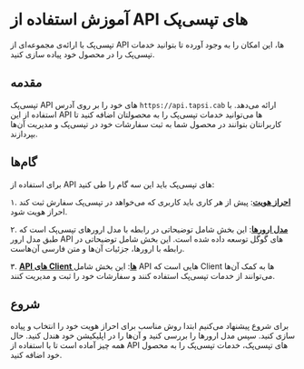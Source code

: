 # آموزش استفاده از API های تپسی‌پک

تپسی‌پک با ارائه‌ی مجموعه‌ای از
API
ها، این امکان را به وجود آورده تا بتوانید خدمات تپسی‌پک را در محصول خود پیاده سازی کنید.

## مقدمه

تپسی‌پک
API
های خود را بر روی آدرس
`https://api.tapsi.cab`
ارائه می‌دهد. 
با استفاده از این
API
ها می‌توانید خدمات تپسی‌پک را به محصولتان اضافه کنید تا کاربرانتان بتوانند در محصول شما به ثبت سفارشات خود در تپسی‌پک و مدیریت آن‌ها بپردازند.

## گام‌ها

برای استفاده از
API
های تپسی‌پک باید این سه گام را طی کنید:

۱. **[احراز هویت](./authorization/README.fa.md)**: پیش از هر کاری باید کاربری که می‌خواهد در تپسی‌پک سفارش ثبت کند احراز هویت شود.

۲. **[مدل ارورها](./error-models/README.fa.md)**: این بخش شامل توضیحاتی در رابطه با مدل ارورهای تپسی‌پک است که طبق مدل ارور
API
های گوگل توسعه داده شده است. این بخش شامل توضیحاتی در رابطه با ارورها، جزئیات آن‌ها و متن فارسی آن‌هاست.

۳. **[؜API های Client ها](./apis/README.fa.md)**: این بخش شامل
API
هایی است که
Client
ها به کمک آن‌ها می‌توانند از خدمات تپسی‌پک استفاده کنند و سفارشات خود را ثبت و مدیریت کنند.

## شروع

برای شروع پیشنهاد می‌کنیم ابتدا روش مناسب برای احراز هویت خود را انتخاب و پیاده سازی کنید. سپس مدل ارورها را بررسی کنید و آن‌ها را در اپلیکیشن خود هندل کنید. حال همه چیز آماده است تا با استفاده از
API
های تپسی‌پک، خدمات تپسی‌پک را به محصول خود اضافه کنید.